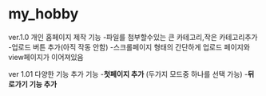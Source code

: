 # my_hobby

ver.1.0
개인 홈페이지 제작
  기능
  -파일를 첨부할수있는 큰 카테고리,작은 카테고리추가
  -업로드 버튼 추가(아직 작동 안함)
  -스크롤페이지 형태의 간단하게 업로드 페이지와 view페이지가 이어져있음

  ver 1.01
다양한 기능 추가
기능
-**첫페이지 추가** (두가지 모드중 하나를 선택 가능)
-**뒤로가기 기능 추가**
